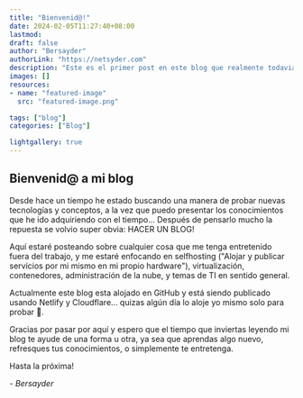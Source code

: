 ```yaml
---
title: "Bienvenid@!"
date: 2024-02-05T11:27:40+08:00
lastmod: 
draft: false
author: "Bersayder"
authorLink: "https://netsyder.com"
description: "Este es el primer post en este blog que realmente todavia no se para que es XD"
images: []
resources:
- name: "featured-image"
  src: "featured-image.png"

tags: ["blog"]
categories: ["Blog"]

lightgallery: true
---
```

## Bienvenid@ a mi blog

Desde hace un tiempo he estado buscando una manera de probar nuevas tecnologías y conceptos, a la vez que puedo presentar los conocimientos que he ido adquiriendo con el tiempo... Después de pensarlo mucho la repuesta se volvio super obvia: HACER UN BLOG!

Aquí estaré posteando sobre cualquier cosa que me tenga entretenido fuera del trabajo, y me estaré enfocando en selfhosting ("Alojar y publicar servicios por mi mismo en mi propio hardware"), virtualización, contenedores, administración de la nube, y temas de TI en sentido general.

Actualmente este blog esta alojado en GitHub y está siendo publicado usando Netlify y Cloudflare... quizas algún día lo aloje yo mismo solo para probar 🤣.

Gracias por pasar por aquí y espero que el tiempo que inviertas leyendo mi blog te ayude de una forma u otra, ya sea que aprendas algo nuevo, refresques tus conocimientos, o simplemente te entretenga.

Hasta la próxima!

_- Bersayder_